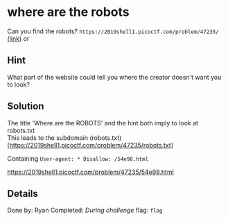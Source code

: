 # where are the robots
Can you find the robots? `https://2019shell1.picoctf.com/problem/47235/` [(link)](https://2019shell1.picoctf.com/problem/47235/) or [​](http://2019shell1.picoctf.com:47235)

## Hint
What part of the website could tell you where the creator doesn't want you to look?

## Solution
The title 'Where are the ROBOTS' and the hint both imply to look at robots.txt  
This leads to the subdomain (robots.txt)[https://2019shell1.picoctf.com/problem/47235/robots.txt]

Containing ```User-agent: *
Disallow: /54e98.html```

https://2019shell1.picoctf.com/problem/47235/54e98.html

## Details
Done by: Ryan
Completed: *During challenge*
flag: `flag`

